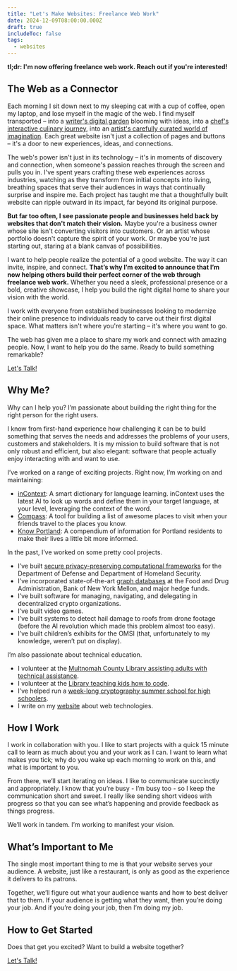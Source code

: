 ```yaml
---
title: "Let's Make Websites: Freelance Web Work"
date: 2024-12-09T08:00:00.000Z
draft: true
includeToc: false
tags:
  - websites
---
```


**tl;dr: I'm now offering freelance web work. Reach out if you're interested!**

## The Web as a Connector

Each morning I sit down next to my sleeping cat with a cup of coffee, open my laptop, and lose myself in the magic of the web. I find myself transported – into a [writer's digital garden](https://aworkinglibrary.com/) blooming with ideas, into a [chef's interactive culinary journey](https://www.culturedpickleshop.com/blog/2024/9/6/rice-amp-pickles-august-31-amp-september-1), into an [artist's carefully curated world of imagination](https://www.robinsloan.com/). Each great website isn't just a collection of pages and buttons – it's a door to new experiences, ideas, and connections.

The web's power isn't just in its technology – it's in moments of discovery and connection, when someone's passion reaches through the screen and pulls you in. I've spent years crafting these web experiences across industries, watching as they transform from initial concepts into living, breathing spaces that serve their audiences in ways that continually surprise and inspire me. Each project has taught me that a thoughtfully built website can ripple outward in its impact, far beyond its original purpose.

**But far too often, I see passionate people and businesses held back by websites that don't match their vision.** Maybe you're a business owner whose site isn't converting visitors into customers. Or an artist whose portfolio doesn't capture the spirit of your work. Or maybe you're just starting out, staring at a blank canvas of possibilities.

I want to help people realize the potential of a good website. The way it can invite, inspire, and connect. **That’s why I’m excited to announce that I’m now helping others build their perfect corner of the web through freelance web work.** Whether you need a sleek, professional presence or a bold, creative showcase, I help you build the right digital home to share your vision with the world.

I work with everyone from established businesses looking to modernize their online presence to individuals ready to carve out their first digital space. What matters isn't where you're starting – it's where you want to go.

The web has given me a place to share my work and connect with amazing people. Now, I want to help you do the same. Ready to build something remarkable?

<a class="button" data-type="primary" href="mailto:hello@alexledger.net">Let's Talk!</a>

## Why Me?

Why can I help you? I’m passionate about building the right thing for the right person for the right users.

I know from first-hand experience how challenging it can be to build something that serves the needs and addresses the problems of your users, customers and stakeholders. It is my mission to build software that is not only robust and efficient, but also elegant: software that people actually enjoy interacting with and want to use.

I’ve worked on a range of exciting projects. Right now, I’m working on and maintaining:

- [inContext](https://incontext.fun): A smart dictionary for language learning. inContext uses the latest AI to look up words and define them in your target language, at your level, leveraging the context of the word.
- [Compass](https://thelittlecompass.com): A tool for building a list of awesome places to visit when your friends travel to the places you know.
- [Know Portland](https://knowportland.org): A compendium of information for Portland residents to make their lives a little bit more informed.

In the past, I’ve worked on some pretty cool projects.

- I’ve built [secure privacy-preserving computational frameworks](https://digital.gov/resources/privacy-preserving-collaboration-using-cryptography/#rapid-assembly-of-mpc-protocols-ramp) for the Department of Defense and Department of Homeland Security.
- I’ve incorporated state-of-the-art [graph databases](https://altair.com/altair-graph-studio) at the Food and Drug Administration, Bank of New York Mellon, and major hedge funds.
- I’ve built software for managing, navigating, and delegating in decentralized crypto organizations.
- I’ve built video games.
- I’ve built systems to detect hail damage to roofs from drone footage (before the AI revolution which made this problem almost too easy).
- I’ve built children’s exhibits for the OMSI (that, unfortunately to my knowledge, weren’t put on display).

I’m also passionate about technical education.

- I volunteer at the [Multnomah County Library assisting adults with technical assistance](https://www.alexledger.net/posts/tech-help-and-classes-at-the-library).
- I volunteer at the [Library teaching kids how to code](https://multcolib.org/events-classes/code-and-create-teens).
- I’ve helped run a [week-long cryptography summer school for high schoolers](https://www.ll.mit.edu/outreach/llcipher).
- I write on my [website](https://www.alexledger.net/posts) about web technologies.

## How I Work

I work in collaboration with you. I like to start projects with a quick 15 minute call to learn as much about you and your work as I can. I want to learn what makes you tick; why do you wake up each morning to work on this, and what is important to you.

From there, we’ll start iterating on ideas. I like to communicate succinctly and appropriately. I know that you’re busy \- I’m busy too \- so I keep the communication short and sweet. I really like sending short videos with progress so that you can see what’s happening and provide feedback as things progress.

We’ll work in tandem. I’m working to manifest your vision.

## What’s Important to Me

The single most important thing to me is that your website serves your audience. A website, just like a restaurant, is only as good as the experience it delivers to its patrons.

Together, we’ll figure out what your audience wants and how to best deliver that to them. If your audience is getting what they want, then you’re doing your job. And if you’re doing your job, then I’m doing my job.

## How to Get Started

Does that get you excited? Want to build a website together?

<a class="button" data-type="primary" href="mailto:hello@alexledger.net">Let's Talk!</a>
